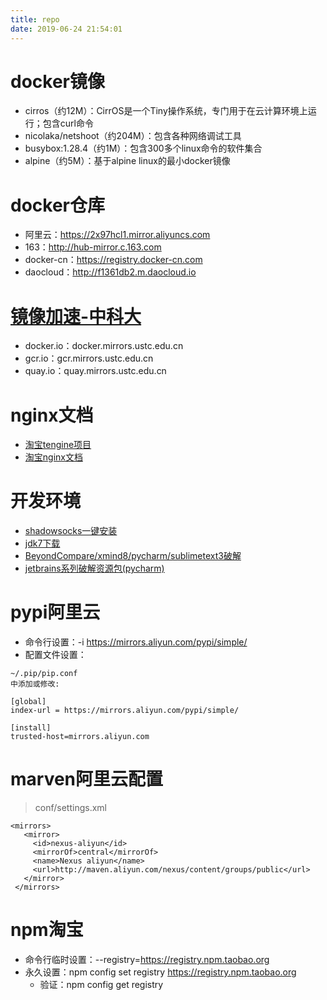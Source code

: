 ```yaml
---
title: repo
date: 2019-06-24 21:54:01
---
```

# docker镜像
* cirros（约12M）：CirrOS是一个Tiny操作系统，专门用于在云计算环境上运行；包含curl命令
* nicolaka/netshoot（约204M）：包含各种网络调试工具
* busybox:1.28.4（约1M）：包含300多个linux命令的软件集合
* alpine（约5M）：基于alpine linux的最小docker镜像

# docker仓库
- 阿里云：https://2x97hcl1.mirror.aliyuncs.com
- 163：http://hub-mirror.c.163.com
- docker-cn：https://registry.docker-cn.com
- daocloud：http://f1361db2.m.daocloud.io

# [镜像加速-中科大](http://mirrors.ustc.edu.cn/)
* docker.io：docker.mirrors.ustc.edu.cn
* gcr.io：gcr.mirrors.ustc.edu.cn
* quay.io：quay.mirrors.ustc.edu.cn

# nginx文档
- [淘宝tengine项目](http://tengine.taobao.org/)
- [淘宝nginx文档](http://tengine.taobao.org/nginx_docs/cn/docs/)

# 开发环境
* [shadowsocks一键安装](https://raw.githubusercontent.com/teddysun/shadowsocks_install/master/shadowsocks-all.sh)
* [jdk7下载](https://www.oracle.com/technetwork/java/javase/downloads/java-archive-downloads-javase7-521261.html#jdk-7u80-oth-JPR)
* [BeyondCompare/xmind8/pycharm/sublimetext3破解](https://github.com/simple0426/key_store/blob/master/key.md)
* [jetbrains系列破解资源包(pycharm)](https://pan.baidu.com/s/1RAijfj89uf1oY7zazB1Umg)

# pypi阿里云
- 命令行设置：-i https://mirrors.aliyun.com/pypi/simple/
- 配置文件设置：

```
~/.pip/pip.conf
中添加或修改:

[global]
index-url = https://mirrors.aliyun.com/pypi/simple/

[install]
trusted-host=mirrors.aliyun.com
```

# marven阿里云配置
>conf/settings.xml

```
<mirrors>
   <mirror>
     <id>nexus-aliyun</id>
     <mirrorOf>central</mirrorOf>
     <name>Nexus aliyun</name>
     <url>http://maven.aliyun.com/nexus/content/groups/public</url>
   </mirror>
 </mirrors>
```

# npm淘宝
- 命令行临时设置：--registry=https://registry.npm.taobao.org
- 永久设置：npm config set registry https://registry.npm.taobao.org
    + 验证：npm config get registry

